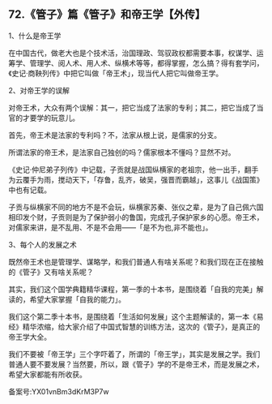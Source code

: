## 72.《管子》篇《管子》和帝王学【外传】
1、什么是帝王学


在中国古代，做老大也是个技术活，治国理政、驾驭政权都需要本事，权谋学、运筹学、管理学、阅人术、用人术、纵横术等等，都得掌握，怎么搞？得有套学问，《史记·商鞅列传》中把它叫做「帝王术」，现当代人把它叫做帝王学。


2、对帝王学的误解


对帝王术，大众有两个误解：其一，把它当成了法家的专利；其二，把它当成了当官的才要学的玩意儿。


首先，帝王术是法家的专利吗？不，法家从根上说，是儒家的分支。


所谓法家的帝王术，是法家自己独创的吗？儒家根本不懂吗？显然不对。


《史记·仲尼弟子列传》中记载，子贡就是战国纵横家的老祖宗，他一出手，翻手为云覆手为雨，搅动天下，「存鲁，乱齐，破吴，强晋而霸越」，这事儿《战国策》中也有记载。


子贡与纵横家不同的地方不是不会玩，纵横家苏秦、张仪之辈，是为了自己佩六国相印发个财，子贡则是为了保护弱小的鲁国，完成孔子保护家乡的心愿。帝王术，对儒家来讲，是不乱用、不是不会用——「是不为也,非不能也」。


3、每个人的发展之术


既然帝王术也是管理学、谋略学，和我们普通人有啥关系呢？和我们现在正在接触的《管子》又有啥关系呢？


其实，我们这个国学典籍精华课程，第一季的十本书，是围绕着「自我的完美」解读的，希望大家掌握「自我的能力」。


我们这个第二季十本书，是围绕着「生活如何发展」这个主题解读的，第一本《易经》精华浓缩，给大家介绍了中国式智慧的训练方法，这次的《管子》，是真正的帝王学大全。


我们不要被「帝王学」三个字吓着了，所谓的「帝王学」，其实是发展之学。我们普通人要不要发展？当然要，所以，跟《管子》学的不是帝王术，而是发展之术，希望大家都能有所收获。  




备案号:YX01vnBm3dKrM3P7w

